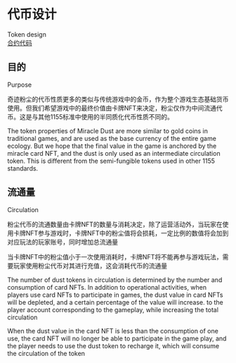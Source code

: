 # 代币设计 
Token design  
[合约代码](/src/contracts/MiracleDust.sol)

## 目的
Purpose

奇迹粉尘的代币性质更多的类似与传统游戏中的金币，作为整个游戏生态基础货币使用。但我们希望游戏中的最终价值由卡牌NFT来决定，粉尘仅作为中间流通代币。这是与其他1155标准中使用的半同质化代币性质不同的。
  
The token properties of Miracle Dust are more similar to gold coins in traditional games, and are used as the base currency of the entire game ecology. But we hope that the final value in the game is anchored by the miracle card NFT, and the dust is only used as an intermediate circulation token. This is different from the semi-fungible tokens used in other 1155 standards.

## 流通量
Circulation  

粉尘代币的流通数量由卡牌NFT的数量与消耗决定，除了运营活动外，当玩家在使用卡牌NFT参与游戏时，卡牌NFT中的粉尘值将会损耗，一定比例的数值将会加到对应玩法的玩家账号，同时增加总流通量  

当卡牌NFT中的粉尘值小于一次使用消耗时，卡牌NFT将不能再参与游戏玩法，需要玩家使用粉尘代币对其进行充值，这会消耗代币的流通量  

  
The number of dust tokens in circulation is determined by the number and consumption of card NFTs. In addition to operational activities, when players use card NFTs to participate in games, the dust value in card NFTs will be depleted, and a certain percentage of the value will increase. to the player account corresponding to the gameplay, while increasing the total circulation

When the dust value in the card NFT is less than the consumption of one use, the card NFT will no longer be able to participate in the game play, and the player needs to use the dust token to recharge it, which will consume the circulation of the token
